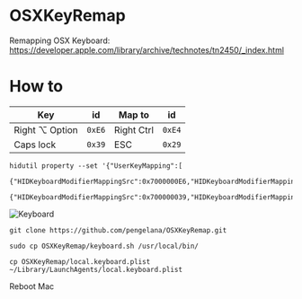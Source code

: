 # OSXKeyRemap
Remapping OSX Keyboard: https://developer.apple.com/library/archive/technotes/tn2450/_index.html


# How to

| Key                       | id     | Map to          | id     |
| ------------------------- | ------ | --------------- | ------ |
| Right ⌥  Option           | `0xE6` | Right Ctrl      | `0xE4` |
| Caps lock                 | `0x39` | ESC             | `0x29` |

~~~
hidutil property --set '{"UserKeyMapping":[
    {"HIDKeyboardModifierMappingSrc":0x7000000E6,"HIDKeyboardModifierMappingDst":0x7000000E4},
    {"HIDKeyboardModifierMappingSrc":0x700000039,"HIDKeyboardModifierMappingDst":0x700000029}]}'
~~~

![Keyboard](https://user-images.githubusercontent.com/787301/76832896-3cd81080-6865-11ea-95f2-f3456366b46b.jpg)


~~~
git clone https://github.com/pengelana/OSXKeyRemap.git

sudo cp OSXKeyRemap/keyboard.sh /usr/local/bin/

cp OSXKeyRemap/local.keyboard.plist ~/Library/LaunchAgents/local.keyboard.plist
~~~

Reboot Mac
